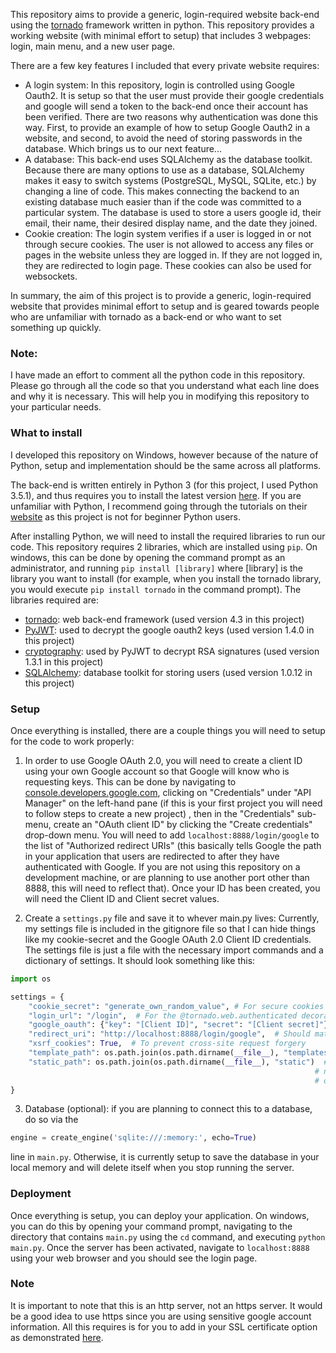 This repository aims to provide a generic, login-required website back-end using the [tornado](http://www.tornadoweb.org/en/stable/) framework written in python. This repository provides a working website (with minimal effort to setup) that includes 3 webpages: login, main menu, and a new user page. 

There are a few key features I included that every private website requires:
* A login system: In this repository, login is controlled using Google Oauth2. It is setup so that the user must provide their google credentials and google will send a token to the back-end once their account has been verified. There are two reasons why authentication was done this way. First, to provide an example of how to setup Google Oauth2 in a website, and second, to avoid the need of storing passwords in the database. Which brings us to our next feature...
* A database: This back-end uses SQLAlchemy as the database toolkit. Because there are many options to use as a database, SQLAlchemy makes it easy to switch systems (PostgreSQL, MySQL, SQLite, etc.) by changing a line of code. This makes connecting the backend to an existing database much easier than if the code was committed to a particular system. The database is used to store a users google id, their email, their name, their desired display name, and the date they joined.
* Cookie creation: The login system verifies if a user is logged in or not through secure cookies. The user is not allowed to access any files or pages in the website unless they are logged in. If they are not logged in, they are redirected to login page. These cookies can also be used for websockets.

In summary, the aim of this project is to provide a generic, login-required website that provides minimal effort to setup and is geared towards people who are unfamiliar with tornado as a back-end or who want to set something up quickly.

### Note:
I have made an effort to comment all the python code in this repository. Please go through all the code so that you understand what each line does and why it is necessary. This will help you in modifying this repository to your particular needs.

### What to install

I developed this repository on Windows, however because of the nature of Python, setup and implementation should be the same across all platforms.

The back-end is written entirely in Python 3 (for this project, I used Python 3.5.1), and thus requires you to install the latest version [here](https://www.python.org/downloads/). If you are unfamiliar with Python, I recommend going through the tutorials on their [website](https://docs.python.org/3/tutorial/index.html) as this project is not for beginner Python users.

After installing Python, we will need to install the required libraries to run our code. This repository requires 2 libraries, which are installed using `pip`. On windows, this can be done by opening the command prompt as an administrator, and running `pip install [library]` where [library] is the library you want to install (for example, when you install the tornado library, you would execute `pip install tornado` in the command prompt). The libraries required are:
* [tornado](https://pypi.python.org/pypi/tornado): web back-end framework (used version 4.3 in this project)
* [PyJWT](https://pypi.python.org/pypi/PyJWT): used to decrypt the google oauth2 keys (used version 1.4.0 in this project)
* [cryptography](https://pypi.python.org/pypi/cryptography): used by PyJWT to decrypt RSA signatures (used version 1.3.1 in this project)
* [SQLAlchemy](https://pypi.python.org/pypi/SQLAlchemy): database toolkit for storing users (used version 1.0.12 in this project)

### Setup

Once everything is installed, there are a couple things you will need to setup for the code to work properly:

1. In order to use Google OAuth 2.0, you will need to create a client ID using your own Google account so that Google will know who is requesting keys. This can be done by navigating to [console.developers.google.com](https://console.developers.google.com), clicking on "Credentials" under "API Manager" on the left-hand pane (if this is your first project you will need to follow steps to create a new project) , then in the "Credentials" sub-menu, create an "OAuth client ID" by clicking the "Create credentials" drop-down menu. You will need to add `localhost:8888/login/google` to the list of "Authorized redirect URIs" (this basically tells Google the path in your application that users are redirected to after they have authenticated with Google. If you are not using this repository on a development machine, or are planning to use another port other than 8888, this will need to reflect that). Once your ID has been created, you will need the Client ID and Client secret values.

2. Create a `settings.py` file and save it to whever main.py lives: Currently, my settings file is included in the gitignore file so that I can hide things like my cookie-secret and the Google OAuth 2.0 Client ID credentials. The settings file is just a file with the necessary import commands and a dictionary of settings. It should look something like this:
  ```python
  import os

  settings = {
      "cookie_secret": "generate_own_random_value", # For secure cookies
      "login_url": "/login",  # For the @tornado.web.authenticated decorator
      "google_oauth": {"key": "[Client ID]", "secret": "[Client secret]"}, # Google developer console credential
      "redirect_uri": "http://localhost:8888/login/google",  # Should match what you have in Google developer console
      "xsrf_cookies": True,  # To prevent cross-site request forgery
      "template_path": os.path.join(os.path.dirname(__file__), "templates"),  # Contains html files
      "static_path": os.path.join(os.path.dirname(__file__), "static")  # Contains static files, such as .css or .js. Not
                                                                      # necessary for this project. For more information
                                                                      # on templates and static files, see tornado docs.
  }
  ```

3. Database (optional): if you are planning to connect this to a database, do so via the
  ```python
  engine = create_engine('sqlite:///:memory:', echo=True)
  ```
line in `main.py`. Otherwise, it is currently setup to save the database in your local memory and will delete itself when you stop running the server.

### Deployment
Once everything is setup, you can deploy your application. On windows, you can do this by opening your command prompt, navigating to the directory that contains `main.py` using the `cd` command, and executing `python main.py`. Once the server has been activated, navigate to `localhost:8888` using your web browser and you should see the login page.

### Note
It is important to note that this is an http server, not an https server. It would be a good idea to use https since you are using sensitive google account information. All this requires is for you to add in your SSL certificate option as demonstrated [here](http://stackoverflow.com/a/18307308).
